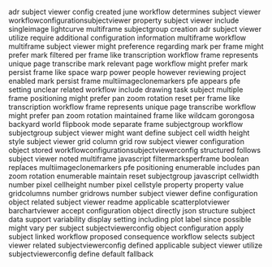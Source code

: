 adr subject viewer config created june workflow determines subject viewer workflowconfigurationsubjectviewer property subject viewer include singleimage lightcurve multiframe subjectgroup creation adr subject viewer utilize require additional configuration information multiframe workflow multiframe subject viewer might preference regarding mark per frame might prefer mark filtered per frame like transcription workflow frame represents unique page transcribe mark relevant page workflow might prefer mark persist frame like space warp power people however reviewing project enabled mark persist frame multiimageclonemarkers pfe appears pfe setting unclear related workflow include drawing task subject multiple frame positioning might prefer pan zoom rotation reset per frame like transcription workflow frame represents unique page transcribe workflow might prefer pan zoom rotation maintained frame like wildcam gorongosa backyard world flipbook mode separate frame subjectgroup workflow subjectgroup subject viewer might want define subject cell width height style subject viewer grid column grid row subject viewer configuration object stored workflowconfigurationsubjectviewerconfig structured follows subject viewer noted multiframe javascript filtermarksperframe boolean replaces multiimageclonemarkers pfe positioning enumerable includes pan zoom rotation enumerable maintain reset subjectgroup javascript cellwidth number pixel cellheight number pixel cellstyle property property value gridcolumns number gridrows number subject viewer define configuration object related subject viewer readme applicable scatterplotviewer barchartviewer accept configuration object directly json structure subject data support variability display setting including plot label since possible might vary per subject subjectviewerconfig object configuration apply subject linked workflow proposed consequence workflow selects subject viewer related subjectviewerconfig defined applicable subject viewer utilize subjectviewerconfig define default fallback